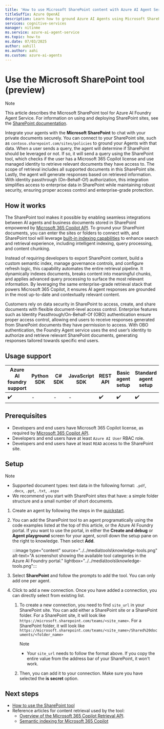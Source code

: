 ```yaml
---
title: 'How to use Microsoft SharePoint content with Azure AI Agent Service'
titleSuffix: Azure OpenAI
description: Learn how to ground Azure AI Agents using Microsoft SharePoint content.
services: cognitive-services
manager: nitinme
ms.service: azure-ai-agent-service
ms.topic: how-to
ms.date: 07/03/2025
author: aahill
ms.author: aahi
ms.custom: azure-ai-agents
---
```

# Use the Microsoft SharePoint tool (preview)

> [!NOTE]
> This article describes the Microsoft SharePoint tool for Azure AI Foundry Agent Service. For information on using and deploying SharePoint sites, see the [SharePoint documentation](/sharepoint/). 

Integrate your agents with the **Microsoft SharePoint** to chat with your private documents securely. You can connect to your SharePoint site, such as `contoso.sharepoint.com/sites/policies` to ground your Agents with that data. When a user sends a query, the agent will determine if SharePoint should be leveraged or not. If so, it will send a query using the SharePoint tool, which checks if the user has a Microsoft 365 Copilot license and use managed identity to retrieve relevant documents they have access to. The scope of retrieval includes all supported documents in this SharePoint site. Lastly, the agent will generate responses based on retrieved information. With identity passthrough (On-Behalf-Of) authorization, this integration simplifies access to enterprise data in SharePoint while maintaining robust security, ensuring proper access control and enterprise-grade protection. 

## How it works
The SharePoint tool makes it possible by enabling seamless integrations between AI agents and business documents stored in SharePoint empowered by [Microsoft 365 Copilot API](/microsoft-365-copilot/extensibility/api-reference/retrieval-api-overview). To ground your SharePoint documents, you can enter the sites or folders to connect with, and SharePoint tool will leverage [built-in indexing capabilities](/microsoftsearch/semantic-index-for-copilot) to enhance search and retrieval experience, including intelligent indexing, query processing, and content chunking.

Instead of requiring developers to export SharePoint content, build a custom semantic index, manage governance controls, and configure refresh logic, this capability automates the entire retrieval pipeline. It dynamically indexes documents, breaks content into meaningful chunks, and applies advanced query processing to surface the most relevant information. By leveraging the same enterprise-grade retrieval stack that powers Microsoft 365 Copilot, it ensures AI agent responses are grounded in the most up-to-date and contextually relevant content. 

Customers rely on data security in SharePoint to access, create, and share documents with flexible document-level access control. Enterprise features such as Identity Passthrough/On-Behalf-Of (OBO) authentication ensure proper access control, allowing end users to receive responses generated from SharePoint documents they have permission to access. With OBO authentication, the Foundry Agent service uses the end user’s identity to authorize and retrieve relevant SharePoint documents, generating responses tailored towards specific end users. 

## Usage support

|Azure AI foundry support  | Python SDK |	C# SDK | JavaScript SDK | REST API |Basic agent setup | Standard agent setup |
|---------|---------|---------|---------|---------|---------|---------|
| ✔️ | - | - | - | ✔️ | ✔️ | ✔️ |

## Prerequisites

* Developers and end users have Microsoft 365 Copilot license, as required by [Microsoft 365 Copilot API](/microsoft-365-copilot/extensibility/api-reference/retrieval-api-overview).
* Developers and end users have at least `Azure AI User` RBAC role. 
* Developers and end users have at least `READ` access to the SharePoint site.

## Setup  

> [!NOTE]
> * Supported document types: text data in the following format: `.pdf`, `.docx`, `.ppt`, `.txt`, `.aspx` 
> * We recommend you start with SharePoint sites that have: a simple folder structure and a small number of short documents. 

1. Create an agent by following the steps in the [quickstart](../../quickstart.md).

1. You can add the SharePoint tool to an agent programatically using the code examples listed at the top of this article, or the Azure AI Foundry portal. If you want to use the portal, in either the **Create and debug** or **Agent playground** screen for your agent, scroll down the setup pane on the right to knowledge. Then select **Add**.

   :::image type="content" source="../../media\tools\knowledge-tools.png" alt-text="A screenshot showing the available tool categories in the Azure AI Foundry portal." lightbox="../../media\tools\knowledge-tools.png":::

1. Select **SharePoint** and follow the prompts to add the tool. You can only add one per agent.

1. Click to add a new connection. Once you have added a connection, you can directly select from existing list.
   1. To create a new connection, you need to find `site_url` in your SharePoint site. You can add either a SharePoint site or a SharePoint folder. For a SharePoint site, it will look like `https://microsoft.sharepoint.com/teams/<site_name>`. For a SharePoint folder, it will look like `https://microsoft.sharepoint.com/teams/<site_name>/Shared%20documents/<folder_name>`

       > [!NOTE]
       > * Your `site_url` needs to follow the format above. If you copy the entire value from the address bar of your SharePoint, it won't work.
    
   1. Then, you can add it to your connection. Make sure you have selected the **is secret** option.

## Next steps

* [How to use the SharePoint tool](./sharepoint-samples.md)
* Reference articles for content retrieval used by the tool:
    * [Overview of the Microsoft 365 Copilot Retrieval API](/microsoft-365-copilot/extensibility/api-reference/retrieval-api-overview).
    * [Semantic indexing for Microsoft 365 Copilot](/microsoftsearch/semantic-index-for-copilot)
